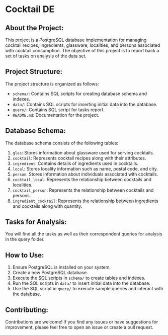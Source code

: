 # Cocktail DE

## About the Project:
This project is a PostgreSQL database implementation for managing cocktail recipes, ingredients, glassware, localities, and persons associated with cocktail consumption.
The objective of this project is to report back a set of tasks on analysis of the data set.

## Project Structure:

The project structure is organized as follows:

- `schema/`: Contains SQL scripts for creating database schema and indexes.
- `data/`: Contains SQL scripts for inserting initial data into the database.
- `query/`: Contains SQL script for tasks report.
- `README.md`: Documentation for the project.

## Database Schema:

The database schema consists of the following tables:

1. `glas`: Stores information about glassware used for serving cocktails.
2. `cocktail`: Represents cocktail recipes along with their attributes.
3. `ingredient`: Contains details of ingredients used in cocktails.
4. `local`: Stores locality information such as name, postal code, and city.
5. `person`: Stores information about individuals associated with cocktails.
6. `cocktail_local`: Represents the relationship between cocktails and localities.
7. `cocktail_person`: Represents the relationship between cocktails and persons.
8. `ingredient_cocktail`: Represents the relationship between ingredients and cocktails along with quantity.

## Tasks for Analysis:
You will find all the tasks as well as their correspondent queries for analysis in the query folder.

## How to Use:

1. Ensure PostgreSQL is installed on your system.
2. Create a new PostgreSQL database.
3. Execute the SQL scripts in `schema/` to create tables and indexes.
4. Run the SQL scripts in `data/` to insert initial data into the database.
5. Use the SQL script in `query/` to execute sample queries and interact with the database.

## Contributing:

Contributions are welcome! If you find any issues or have suggestions for improvement,
please feel free to open an issue or create a pull request.
